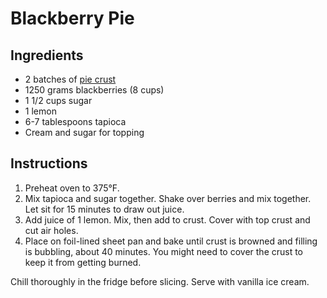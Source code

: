 # Blackberry Pie

## Ingredients

- 2 batches of [pie crust](pie-crust.md)
- 1250 grams blackberries (8 cups)
- 1 1/2 cups sugar
- 1 lemon
- 6-7 tablespoons tapioca
- Cream and sugar for topping

## Instructions

1. Preheat oven to 375°F.
2. Mix tapioca and sugar together. Shake over berries and mix together. Let sit for 15 minutes to draw out juice.
3. Add juice of 1 lemon. Mix, then add to crust. Cover with top crust and cut air holes.
4. Place on foil-lined sheet pan and bake until crust is browned and filling is bubbling, about 40 minutes. You might need to cover the crust to keep it from getting burned.

Chill thoroughly in the fridge before slicing. Serve with vanilla ice cream.
